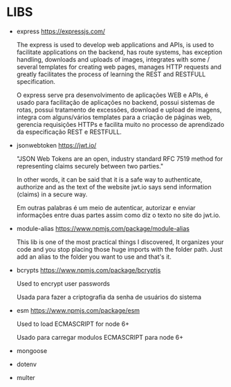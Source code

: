 # LIBS
      
  - express https://expressjs.com/

     The express is used to develop web applications and APIs, is used to facilitate applications on the backend, has route systems, has exception handling, downloads and uploads of images, integrates with some / several templates for creating web pages, manages HTTP requests and greatly facilitates the process of learning the REST and RESTFULL specification.

     O express serve pra desenvolvimento de aplicações WEB e APIs, é usado para facilitação de aplicações no backend, possui sistemas de rotas, possui tratamento de excessões, download e upload de imagens, integra com alguns/vários templates para a criação de páginas web, gerencia requisições HTTPs e facilita muito no processo de aprendizado da especificação REST e RESTFULL. 
    
    
  - jsonwebtoken https://jwt.io/

    "JSON Web Tokens are an open, industry standard RFC 7519 method for representing claims securely between two parties."

    In other words, it can be said that it is a safe way to authenticate, authorize and as the text of the website jwt.io says send information (claims) in a secure way.

    Em outras palabras é um meio de autenticar, autorizar e enviar informações entre duas partes assim como diz o texto no site do jwt.io.
    
  - module-alias https://www.npmjs.com/package/module-alias
    
      This lib is one of the most practical things I discovered, It organizes your code and you stop placing those huge imports with the folder path. Just
    add an alias to the folder you want to use and that's it.

  - bcrypts https://www.npmjs.com/package/bcryptjs
    
    Used to encrypt user passwords

    Usada para fazer a criptografia da senha de usuários do sistema
 

  - esm https://www.npmjs.com/package/esm
  
    Used to load ECMASCRIPT for node 6+

    Usado para carregar modulos ECMASCRIPT para node 6+ 

  - mongoose 
  - dotenv
  - multer





